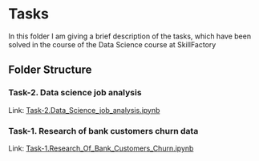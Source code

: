 # Tasks
In this folder I am giving a brief description of the tasks, which have been solved in the course of the Data Science course at SkillFactory

## Folder Structure

### Task-2. Data science job analysis
Link: [Task-2.Data_Science_job_analysis.ipynb](https://github.com/helios12/DataScienceProjects/blob/main/tasks/task-2)

### Task-1. Research of bank customers churn data
Link: [Task-1.Research_Of_Bank_Customers_Churn.ipynb](https://github.com/helios12/DataScienceProjects/blob/main/tasks/task-1)
